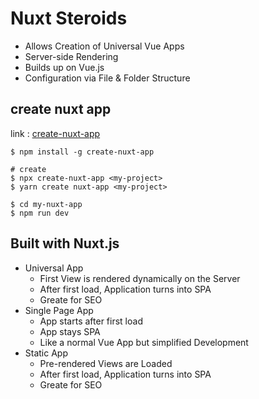 # Nuxt Steroids

- Allows Creation of Universal Vue Apps
- Server-side Rendering
- Builds up on Vue.js
- Configuration via File & Folder Structure

## create nuxt app 

link : [create-nuxt-app](https://github.com/nuxt-community/create-nuxt-app)

```
$ npm install -g create-nuxt-app

# create 
$ npx create-nuxt-app <my-project>
$ yarn create nuxt-app <my-project>

$ cd my-nuxt-app
$ npm run dev
```

## Built with Nuxt.js

- Universal App
    - First View is rendered dynamically on the Server
    - After first load, Application turns into SPA
    - Greate for SEO
- Single Page App
    - App starts after first load
    - App stays SPA
    - Like a normal Vue App but simplified Development
- Static App
    - Pre-rendered Views are Loaded 
    - After first load, Application turns into SPA
    - Greate for SEO